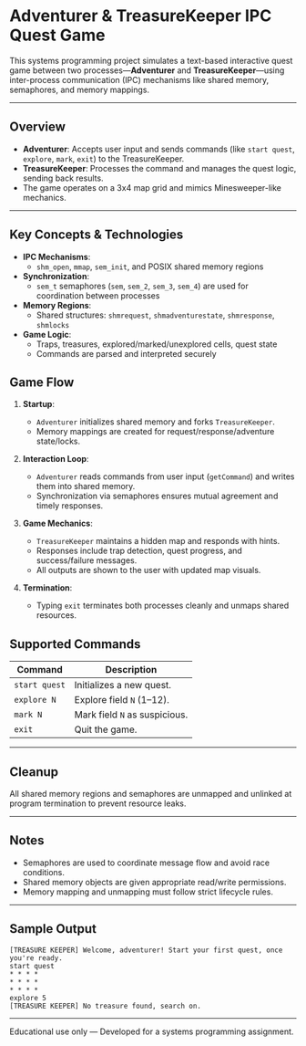 # Adventurer & TreasureKeeper IPC Quest Game

This systems programming project simulates a text-based interactive quest game between two processes—**Adventurer** and **TreasureKeeper**—using inter-process communication (IPC) mechanisms like shared memory, semaphores, and memory mappings.

---

## Overview

- **Adventurer**: Accepts user input and sends commands (like `start quest`, `explore`, `mark`, `exit`) to the TreasureKeeper.
- **TreasureKeeper**: Processes the command and manages the quest logic, sending back results.
- The game operates on a 3x4 map grid and mimics Minesweeper-like mechanics.

---

## Key Concepts & Technologies

- **IPC Mechanisms**:
  - `shm_open`, `mmap`, `sem_init`, and POSIX shared memory regions
- **Synchronization**:
  - `sem_t` semaphores (`sem`, `sem_2`, `sem_3`, `sem_4`) are used for coordination between processes
- **Memory Regions**:
  - Shared structures: `shmrequest`, `shmadventurestate`, `shmresponse`, `shmlocks`
- **Game Logic**:
  - Traps, treasures, explored/marked/unexplored cells, quest state
  - Commands are parsed and interpreted securely


## Game Flow

1. **Startup**:
   - `Adventurer` initializes shared memory and forks `TreasureKeeper`.
   - Memory mappings are created for request/response/adventure state/locks.

2. **Interaction Loop**:
   - `Adventurer` reads commands from user input (`getCommand`) and writes them into shared memory.
   - Synchronization via semaphores ensures mutual agreement and timely responses.

3. **Game Mechanics**:
   - `TreasureKeeper` maintains a hidden map and responds with hints.
   - Responses include trap detection, quest progress, and success/failure messages.
   - All outputs are shown to the user with updated map visuals.

4. **Termination**:
   - Typing `exit` terminates both processes cleanly and unmaps shared resources.


## Supported Commands

| Command | Description |
|---------|-------------|
| `start quest` | Initializes a new quest. |
| `explore N` | Explore field `N` (1–12). |
| `mark N` | Mark field `N` as suspicious. |
| `exit` | Quit the game. |

---

## Cleanup

All shared memory regions and semaphores are unmapped and unlinked at program termination to prevent resource leaks.

---

## Notes

- Semaphores are used to coordinate message flow and avoid race conditions.
- Shared memory objects are given appropriate read/write permissions.
- Memory mapping and unmapping must follow strict lifecycle rules.

---

## Sample Output

```
[TREASURE KEEPER] Welcome, adventurer! Start your first quest, once you're ready.
start quest
* * * *
* * * *
* * * *
explore 5
[TREASURE KEEPER] No treasure found, search on.
```

---

Educational use only — Developed for a systems programming assignment.